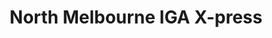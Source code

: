 ---
title: "North Melbourne IGA X-press"
url: /north-melbourne/north-melbourne-iga-x-press/
shop: supermarket
---